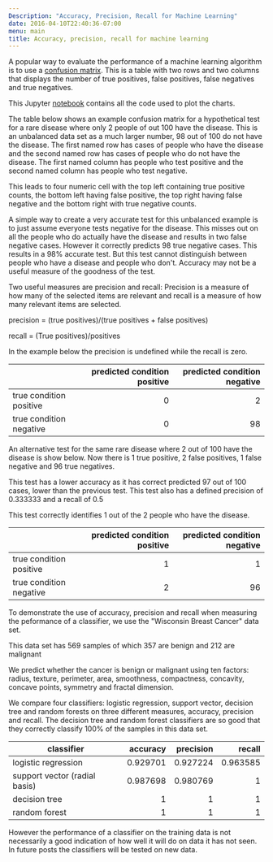```yaml
---
Description: "Accuracy, Precision, Recall for Machine Learning"
date: 2016-04-10T22:40:36-07:00
menu: main
title: Accuracy, precision, recall for machine learning
---
```


A popular way to evaluate the performance of a machine learning algorithm is to use a [confusion matrix][10]. This is a table with two rows and two columns that displays the number of true positives, false positives, false negatives and true negatives.

[10]: https://en.wikipedia.org/wiki/Confusion_matrix 

This Jupyter [notebook][20] contains all the code used to plot the charts.

[20]: https://github.com/gavinln/stats_py_vm/blob/master/notebooks/scikit-learn/07_Precision_and_Recall.ipynb

The table below shows an example confusion matrix for a hypothetical test for a rare disease where only 2 people of out 100 have the disease. This is an unbalanced data set as a much larger number, 98 out of 100 do not have the disease. The first named row has cases of people who have the disease and the second named row has cases of people who do not have the disease. The first named column has people who test positive and the second named column has people who test negative.

This leads to four numeric cell with the top left containing true positive counts, the bottom left having false positive, the top right having false negative and the bottom right with true negative counts.

A simple way to create a very accurate test for this unbalanced example is to just assume everyone tests negative for the disease. This misses out on all the people who do actually have the disease and results in two false negative cases. However it correctly predicts 98 true negative cases. This results in a 98% accurate test. But this test cannot distinguish between people who have a disease and people who don't. Accuracy may not be a useful measure of the goodness of the test.

Two useful measures are precision and recall: Precision is a measure of how many of the selected items are relevant and recall is a measure of how many relevant items are selected.

precision = (true positives)/(true positives + false positives)

recall = (True positives)/positives

In the example below the precision is undefined while the recall is zero.

|                         |predicted condition positive|predicted condition negative|
|-------------------------|---------------------------:|---------------------------:|
| true condition positive |                          0 |  2 |
| true condition negative |                          0 | 98 |

An alternative test for the same rare disease where 2 out of 100 have the disease is show below. Now there is 1 true positive, 2 false positives, 1 false negative and 96 true negatives.

This test has a lower accuracy as it has correct predicted 97 out of 100 cases, lower than the previous test. This test also has a defined precision of 0.333333 and a recall of 0.5

This test correctly identifies 1 out of the 2 people who have the disease.

|                         | predicted condition positive | predicted condition negative |
|-------------------------|-----------------------------:|-----------------------------:|
| true condition positive | 1                            | 1                            |
| true condition negative | 2                            | 96                           |

To demonstrate the use of accuracy, precision and recall when measuring the peformance of a classifier, we use the "Wisconsin Breast Cancer" data set.

This data set has 569 samples of which 357 are benign and 212 are malignant

We predict whether the cancer is benign or malignant using ten factors: radius, texture, perimeter, area, smoothness, compactness, concavity, concave points, symmetry and fractal dimension.

We compare four classifiers: logistic regression, support vector, decision tree and random forests on three different measures, accuracy, precision and recall. The decision tree and random forest classifiers are so good that they correctly classify 100% of the samples in this data set.

| classifier                    | accuracy | precision | recall   |
|-------------------------------|---------:|----------:|---------:|
| logistic regression           | 0.929701 | 0.927224  | 0.963585 |
| support vector (radial basis) | 0.987698 | 0.980769  | 1        |
| decision tree                 | 1        | 1         | 1        |
| random forest                 | 1        | 1         | 1        |

However the performance of a classifier on the training data is not necessarily
a good indication of how well it will do on data it has not seen. In future
posts the classifiers will be tested on new data.

